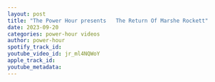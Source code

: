 ```yaml
---
layout: post
title: "The Power Hour presents   The Return Of Marshe Rockett"
date: 2023-09-20
categories: power-hour videos
author: power-hour
spotify_track_id: 
youtube_video_id: jr_ml4NQWoY
apple_track_id: 
youtube_metadata: 
---
```

